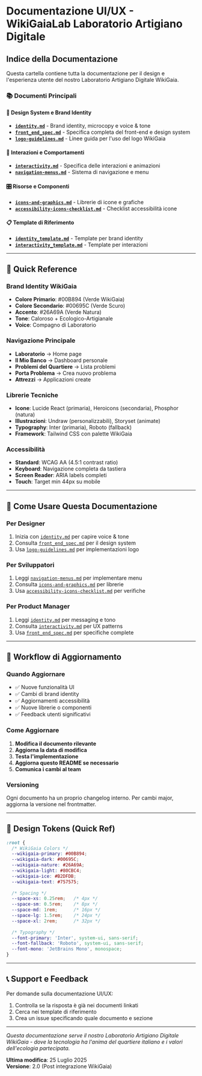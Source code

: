 # Documentazione UI/UX - WikiGaiaLab Laboratorio Artigiano Digitale

## Indice della Documentazione

Questa cartella contiene tutta la documentazione per il design e l'esperienza utente del nostro Laboratorio Artigiano Digitale WikiGaia.

### 📚 Documenti Principali

#### 🎨 **Design System e Brand Identity**
- **[`identity.md`](./identity.md)** - Brand identity, microcopy e voice & tone
- **[`front_end_spec.md`](./front_end_spec.md)** - Specifica completa del front-end e design system
- **[`logo-guidelines.md`](./logo-guidelines.md)** - Linee guida per l'uso del logo WikiGaia

#### 🎯 **Interazioni e Comportamenti**
- **[`interactivity.md`](./interactivity.md)** - Specifica delle interazioni e animazioni
- **[`navigation-menus.md`](./navigation-menus.md)** - Sistema di navigazione e menu

#### 🎛️ **Risorse e Componenti**
- **[`icons-and-graphics.md`](./icons-and-graphics.md)** - Librerie di icone e grafiche
- **[`accessibility-icons-checklist.md`](./accessibility-icons-checklist.md)** - Checklist accessibilità icone

#### 📋 **Template di Riferimento**
- **[`identity_template.md`](./identity_template.md)** - Template per brand identity
- **[`interactivity_template.md`](./interactivity_template.md)** - Template per interazioni

---

## 🎯 Quick Reference

### Brand Identity WikiGaia
- **Colore Primario**: #00B894 (Verde WikiGaia)
- **Colore Secondario**: #00695C (Verde Scuro)
- **Accento**: #26A69A (Verde Natura)
- **Tone**: Caloroso + Ecologico-Artigianale
- **Voice**: Compagno di Laboratorio

### Navigazione Principale
- **Laboratorio** → Home page
- **Il Mio Banco** → Dashboard personale
- **Problemi del Quartiere** → Lista problemi
- **Porta Problema** → Crea nuovo problema
- **Attrezzi** → Applicazioni create

### Librerie Tecniche
- **Icone**: Lucide React (primaria), Heroicons (secondaria), Phosphor (natura)
- **Illustrazioni**: Undraw (personalizzabili), Storyset (animate)
- **Typography**: Inter (primaria), Roboto (fallback)
- **Framework**: Tailwind CSS con palette WikiGaia

### Accessibilità
- **Standard**: WCAG AA (4.5:1 contrast ratio)
- **Keyboard**: Navigazione completa da tastiera
- **Screen Reader**: ARIA labels completi
- **Touch**: Target min 44px su mobile

---

## 📖 Come Usare Questa Documentazione

### Per Designer
1. Inizia con [`identity.md`](./identity.md) per capire voice & tone
2. Consulta [`front_end_spec.md`](./front_end_spec.md) per il design system
3. Usa [`logo-guidelines.md`](./logo-guidelines.md) per implementazioni logo

### Per Sviluppatori
1. Leggi [`navigation-menus.md`](./navigation-menus.md) per implementare menu
2. Consulta [`icons-and-graphics.md`](./icons-and-graphics.md) per librerie
3. Usa [`accessibility-icons-checklist.md`](./accessibility-icons-checklist.md) per verifiche

### Per Product Manager
1. Leggi [`identity.md`](./identity.md) per messaging e tono
2. Consulta [`interactivity.md`](./interactivity.md) per UX patterns
3. Usa [`front_end_spec.md`](./front_end_spec.md) per specifiche complete

---

## 🔄 Workflow di Aggiornamento

### Quando Aggiornare
- ✅ Nuove funzionalità UI
- ✅ Cambi di brand identity
- ✅ Aggiornamenti accessibilità
- ✅ Nuove librerie o componenti
- ✅ Feedback utenti significativi

### Come Aggiornare
1. **Modifica il documento rilevante**
2. **Aggiorna la data di modifica**
3. **Testa l'implementazione**
4. **Aggiorna questo README se necessario**
5. **Comunica i cambi al team**

### Versioning
Ogni documento ha un proprio changelog interno. Per cambi major, aggiorna la versione nel frontmatter.

---

## 🎨 Design Tokens (Quick Ref)

```css
:root {
  /* WikiGaia Colors */
  --wikigaia-primary: #00B894;
  --wikigaia-dark: #00695C;
  --wikigaia-nature: #26A69A;
  --wikigaia-light: #80CBC4;
  --wikigaia-ice: #B2DFDB;
  --wikigaia-text: #757575;
  
  /* Spacing */
  --space-xs: 0.25rem;   /* 4px */
  --space-sm: 0.5rem;    /* 8px */
  --space-md: 1rem;      /* 16px */
  --space-lg: 1.5rem;    /* 24px */
  --space-xl: 2rem;      /* 32px */
  
  /* Typography */
  --font-primary: 'Inter', system-ui, sans-serif;
  --font-fallback: 'Roboto', system-ui, sans-serif;
  --font-mono: 'JetBrains Mono', monospace;
}
```

---

## 📞 Support e Feedback

Per domande sulla documentazione UI/UX:
1. Controlla se la risposta è già nei documenti linkati
2. Cerca nei template di riferimento
3. Crea un issue specificando quale documento e sezione

---

*Questa documentazione serve il nostro Laboratorio Artigiano Digitale WikiGaia - dove la tecnologia ha l'anima del quartiere italiano e i valori dell'ecologia partecipata.*

**Ultima modifica**: 25 Luglio 2025  
**Versione**: 2.0 (Post integrazione WikiGaia)